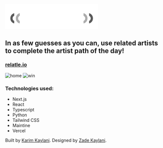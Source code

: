 <a href="https://relatle.io/"><img src="./public/logo.png" alt="logo" width="300"/></a>

## In as few guesses as you can, use related artists to complete the artist path of the day!

### <a href="https://relatle.io/">relatle.io</a>

<img src="https://github.com/karimkaylani/relatle/assets/19757304/d9f0d6ac-25b6-4e04-a2ca-94ef108874ae" alt="home" width="500"/>
<img src="https://github.com/karimkaylani/relatle/assets/19757304/c2fd3abf-ebf8-45a0-9ea0-08e2e88d4a28" alt="win" width="500"/>


### Technologies used:
- Next.js
- React
- Typescript
- Python
- Tailwind CSS
- Maintine
- Vercel

Built by <a href="https://karimkaylani.com/" target="_blank">Karim Kaylani</a>. Designed by <a href="https://zade.design/" target="_blank">Zade Kaylani</a>.
